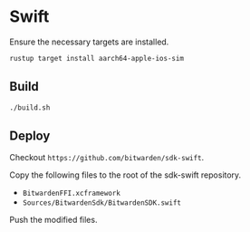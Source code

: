 # Swift

Ensure the necessary targets are installed.

```bash
rustup target install aarch64-apple-ios-sim
```

## Build

```bash
./build.sh
```

## Deploy

Checkout `https://github.com/bitwarden/sdk-swift`.

Copy the following files to the root of the sdk-swift repository.

- `BitwardenFFI.xcframework`
- `Sources/BitwardenSdk/BitwardenSDK.swift`

Push the modified files.

